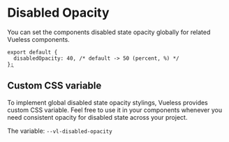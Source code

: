 # Disabled Opacity

You can set the components disabled state opacity globally for related Vueless components.

<pre class="language-js" data-title="vueless.config.{js,ts}"><code class="lang-js">export default {
  disabledOpacity: 40, /* default -> 50 (percent, %) */
}<a data-footnote-ref href="#user-content-fn-1">;</a>
</code></pre>

## Custom CSS variable

To implement global disabled state opacity stylings, Vueless provides custom CSS variable. Feel free to use it in your components whenever you need consistent opacity for disabled state across your project.

The variable: `--vl-disabled-opacity`

[^1]: 
